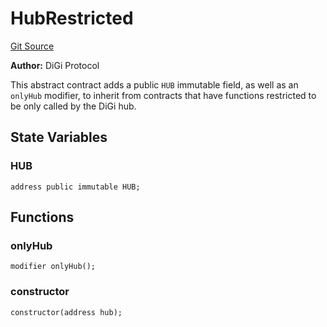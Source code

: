 # HubRestricted
[Git Source](https://github.com/digiv3rse/protocol-contracts/blob/78826068117a4eb9f5d01837d2d88deb72b92ea0/contracts/base/HubRestricted.sol)

**Author:**
DiGi Protocol

This abstract contract adds a public `HUB` immutable field, as well as an `onlyHub` modifier,
to inherit from contracts that have functions restricted to be only called by the DiGi hub.


## State Variables
### HUB

```solidity
address public immutable HUB;
```


## Functions
### onlyHub


```solidity
modifier onlyHub();
```

### constructor


```solidity
constructor(address hub);
```

